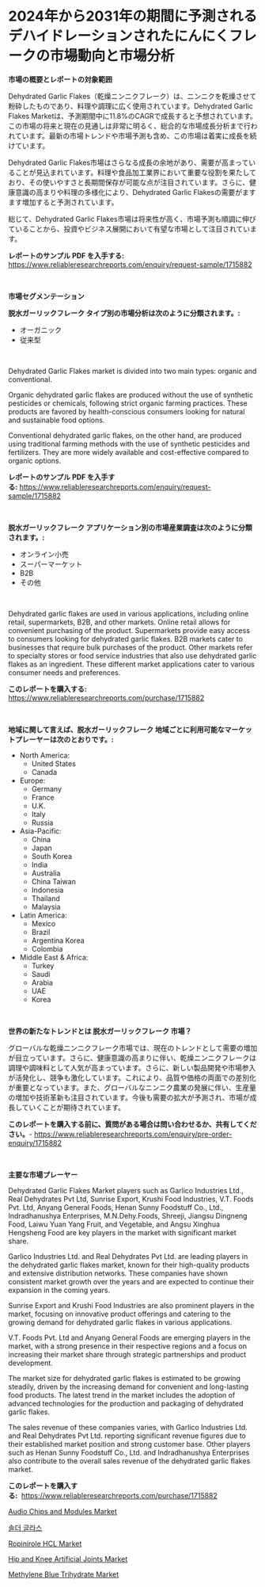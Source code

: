 <p><h1>2024年から2031年の期間に予測されるデハイドレーションされたにんにくフレークの市場動向と市場分析</h1></p><p><strong>市場の概要とレポートの対象範囲</strong></p>
<p><p>Dehydrated Garlic Flakes（乾燥ニンニクフレーク）は、ニンニクを乾燥させて粉砕したものであり、料理や調理に広く使用されています。Dehydrated Garlic Flakes Marketは、予測期間中に11.8%のCAGRで成長すると予想されています。この市場の将来と現在の見通しは非常に明るく、総合的な市場成長分析まで行われています。最新の市場トレンドや市場予測も含め、この市場は着実に成長を続けています。</p><p>Dehydrated Garlic Flakes市場はさらなる成長の余地があり、需要が高まっていることが見込まれています。料理や食品加工業界において重要な役割を果たしており、その使いやすさと長期間保存が可能な点が注目されています。さらに、健康意識の高まりや料理の多様化により、Dehydrated Garlic Flakesの需要がますます増加すると予測されています。</p><p>総じて、Dehydrated Garlic Flakes市場は将来性が高く、市場予測も順調に伸びていることから、投資やビジネス展開において有望な市場として注目されています。</p></p>
<p><strong>レポートのサンプル PDF を入手する:</strong> <a href="https://www.reliableresearchreports.com/enquiry/request-sample/1715882">https://www.reliableresearchreports.com/enquiry/request-sample/1715882</a></p>
<p>&nbsp;</p>
<p><strong>市場セグメンテーション</strong></p>
<p><strong>脱水ガーリックフレーク タイプ別の市場分析は次のように分類されます。:</strong></p>
<p><ul><li>オーガニック</li><li>従来型</li></ul></p>
<p>&nbsp;</p>
<p><p>Dehydrated Garlic Flakes market is divided into two main types: organic and conventional. </p><p>Organic dehydrated garlic flakes are produced without the use of synthetic pesticides or chemicals, following strict organic farming practices. These products are favored by health-conscious consumers looking for natural and sustainable food options.</p><p>Conventional dehydrated garlic flakes, on the other hand, are produced using traditional farming methods with the use of synthetic pesticides and fertilizers. They are more widely available and cost-effective compared to organic options.</p></p>
<p><strong>レポートのサンプル PDF を入手する:</strong>&nbsp;<a href="https://www.reliableresearchreports.com/enquiry/request-sample/1715882">https://www.reliableresearchreports.com/enquiry/request-sample/1715882</a></p>
<p>&nbsp;</p>
<p><strong> 脱水ガーリックフレーク アプリケーション別の市場産業調査は次のように分類されます。:</strong></p>
<p><ul><li>オンライン小売</li><li>スーパーマーケット</li><li>B2B</li><li>その他</li></ul></p>
<p>&nbsp;</p>
<p><p>Dehydrated garlic flakes are used in various applications, including online retail, supermarkets, B2B, and other markets. Online retail allows for convenient purchasing of the product. Supermarkets provide easy access to consumers looking for dehydrated garlic flakes. B2B markets cater to businesses that require bulk purchases of the product. Other markets refer to specialty stores or food service industries that also use dehydrated garlic flakes as an ingredient. These different market applications cater to various consumer needs and preferences.</p></p>
<p><strong>このレポートを購入する:</strong>&nbsp; <a href="https://www.reliableresearchreports.com/purchase/1715882">https://www.reliableresearchreports.com/purchase/1715882</a></p>
<p>&nbsp;</p>
<p><strong>地域に関して言えば、脱水ガーリックフレーク 地域ごとに利用可能なマーケットプレーヤーは次のとおりです。:</strong></p>
<p><ul>
    <li>
        North America:
        <ul>
            <li>United States</li>
            <li>Canada</li>
        </ul>
    </li>
    <li>
        Europe:
        <ul>
            <li>Germany</li>
            <li>France</li>
            <li>U.K.</li>
            <li>Italy</li>
            <li>Russia</li>
        </ul>
    </li>
    <li>
        Asia-Pacific:
        <ul>
            <li>China</li>
            <li>Japan</li>
            <li>South Korea</li>
            <li>India</li>
            <li>Australia</li>
            <li>China Taiwan</li>
            <li>Indonesia</li>
            <li>Thailand</li>
            <li>Malaysia</li>
        </ul>
    </li>
    <li>
        Latin America:
        <ul>
            <li>Mexico</li>
            <li>Brazil</li>
            <li>Argentina Korea</li>
            <li>Colombia</li>
        </ul>
    </li>
    <li>
        Middle East & Africa:
        <ul>
            <li>Turkey</li>
            <li>Saudi</li>
            <li>Arabia</li>
            <li>UAE</li>
            <li>Korea</li>
        </ul>
    </li>
    </ul></p>
<p>&nbsp;</p>
<p><strong>世界の新たなトレンドとは 脱水ガーリックフレーク 市場？</strong></p>
<p><p>グローバルな乾燥ニンニクフレーク市場では、現在のトレンドとして需要の増加が目立っています。さらに、健康意識の高まりに伴い、乾燥ニンニクフレークは調理や調味料として人気が高まっています。さらに、新しい製品開発や市場参入が活発化し、競争も激化しています。これにより、品質や価格の両面での差別化が重要となっています。また、グローバルなニンニク農業の発展に伴い、生産量の増加や技術革新も注目されています。今後も需要の拡大が予測され、市場が成長していくことが期待されています。</p></p>
<p><strong>このレポートを購入する前に、質問がある場合は問い合わせるか、共有してください。</strong>- <a href="https://www.reliableresearchreports.com/enquiry/pre-order-enquiry/1715882">https://www.reliableresearchreports.com/enquiry/pre-order-enquiry/1715882</a></p>
<p>&nbsp;</p>
<p><strong>主要な市場プレーヤー</strong></p>
<p><p>Dehydrated Garlic Flakes Market players such as Garlico Industries Ltd., Real Dehydrates Pvt Ltd, Sunrise Export, Krushi Food Industries, V.T. Foods Pvt. Ltd, Anyang General Foods, Henan Sunny Foodstuff Co., Ltd., Indradhanushya Enterprises, M.N.Dehy.Foods, Shreeji, Jiangsu Dingneng Food, Laiwu Yuan Yang Fruit, and Vegetable, and Angsu Xinghua Hengsheng Food are key players in the market with significant market share.</p><p>Garlico Industries Ltd. and Real Dehydrates Pvt Ltd. are leading players in the dehydrated garlic flakes market, known for their high-quality products and extensive distribution networks. These companies have shown consistent market growth over the years and are expected to continue their expansion in the coming years.</p><p>Sunrise Export and Krushi Food Industries are also prominent players in the market, focusing on innovative product offerings and catering to the growing demand for dehydrated garlic flakes in various applications.</p><p>V.T. Foods Pvt. Ltd and Anyang General Foods are emerging players in the market, with a strong presence in their respective regions and a focus on increasing their market share through strategic partnerships and product development.</p><p>The market size for dehydrated garlic flakes is estimated to be growing steadily, driven by the increasing demand for convenient and long-lasting food products. The latest trend in the market includes the adoption of advanced technologies for the production and packaging of dehydrated garlic flakes.</p><p>The sales revenue of these companies varies, with Garlico Industries Ltd. and Real Dehydrates Pvt Ltd. reporting significant revenue figures due to their established market position and strong customer base. Other players such as Henan Sunny Foodstuff Co., Ltd. and Indradhanushya Enterprises also contribute to the overall sales revenue of the dehydrated garlic flakes market.</p></p>
<p><strong>このレポートを購入する:</strong>&nbsp;&nbsp;<a href="https://www.reliableresearchreports.com/purchase/1715882">https://www.reliableresearchreports.com/purchase/1715882</a></p>
<p><p><a href="https://issuu.com/reportprime-2/docs/audio-chips-and-modules-market-size-2030.pptx">Audio Chips and Modules Market</a></p><p><a href="https://github.com/vsnao330707/Market-Research-Report-List-1/blob/main/5368332190561.md">솔더 글라스</a></p><p><a href="https://github.com/JameTravis/Market-Research-Report-List-4/blob/main/ropinirole-hcl-market.md">Ropinirole HCL Market</a></p><p><a href="https://issuu.com/reportprime-2/docs/hip-and-knee-artificial-joints-market-size-2030.pp">Hip and Knee Artificial Joints Market</a></p><p><a href="https://github.com/vimar16th/Market-Research-Report-List-3/blob/main/methylene-blue-trihydrate-market.md">Methylene Blue Trihydrate Market</a></p></p>